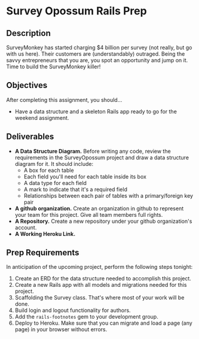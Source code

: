 # Survey Opossum Rails Prep

## Description

SurveyMonkey has started charging $4 billion per survey (not really, but go with us here). Their customers are (understandably) outraged. Being the savvy entrepreneurs that you are, you spot an opportunity and jump on it. Time to build the SurveyMonkey killer!

## Objectives

After completing this assignment, you should...

* Have a data structure and a skeleton Rails app ready to go for the weekend assignment.

## Deliverables

* **A Data Structure Diagram.** Before writing any code, review the requirements in the SurveyOpossum project and draw a data structure diagram for it.  It should include:
  * A box for each table
  * Each field you'll need for each table inside its box
  * A data type for each field
  * A mark to indicate that it's a required field
  * Relationships between each pair of tables with a primary/foreign key pair
* **A github organization.** Create an organization in github to represent your team for this project.  Give all team members full rights.
* **A Repository.** Create a new repository under your github organization's account.
* **A Working Heroku Link.**

## Prep Requirements

In anticipation of the upcoming project, perform the following steps tonight:

1. Create an ERD for the data structure needed to accomplish this project.
2. Create a new Rails app with all models and migrations needed for this project.
3. Scaffolding the Survey class.  That's where most of your work will be done.
4. Build login and logout functionality for authors.
5. Add the `rails-footnotes` gem to your development group.
5. Deploy to Heroku.  Make sure that you can migrate and load a page (any page) in your browser without errors.

